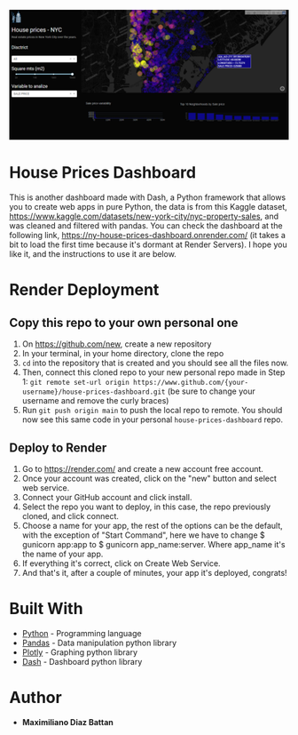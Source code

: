 ![house prices.png](https://github.com/maxidiazbattan/house-prices-dashboard/blob/main/assets/house%20prices.png)


# House Prices Dashboard 
This is another dashboard made with Dash, a Python framework that allows you to create web apps in pure Python, the data is from this Kaggle dataset, https://www.kaggle.com/datasets/new-york-city/nyc-property-sales, and was cleaned and filtered with pandas. You can check the dashboard at the following link, https://ny-house-prices-dashboard.onrender.com/ (it takes a bit to load the first time because it's dormant at Render Servers). I hope you like it, and the instructions to use it are below.


# Render Deployment

## Copy this repo to your own personal one
1. On https://github.com/new, create a new repository  
2. In your terminal, in your home directory, clone the repo
3. `cd` into the repository that is created and you should see all the files now.
4. Then, connect this cloned repo to your new personal repo made in Step 1: `git remote set-url origin https://www.github.com/{your-username}/house-prices-dashboard.git` (be sure to change your username and remove the curly braces)
5. Run `git push origin main` to push the local repo to remote. You should now see this same code in your personal `house-prices-dashboard` repo.

## Deploy to Render
1. Go to https://render.com/ and create a new account free account. 
2. Once your account was created, click on the "new" button and select web service.
3. Connect your GitHub account and click install.
4. Select the repo you want to deploy, in this case, the repo previously cloned, and click connect.
5. Choose a name for your app, the rest of the options can be the default, with the exception of "Start Command", here we have to change $ gunicorn app:app to $ gunicorn app_name:server. Where app_name it's the name of your app. 
6. If everything it's correct, click on Create Web Service.
7. And that's it, after a couple of minutes, your app it's deployed, congrats!


# Built With

* [Python](https://docs.python.org/3/) - Programming language
* [Pandas](https://pandas.pydata.org/docs/) - Data manipulation python library
* [Plotly](https://plotly.com/python/) - Graphing python library
* [Dash](https://dash.plotly.com/) - Dashboard python library


# Author

* **Maximiliano Diaz Battan** 

